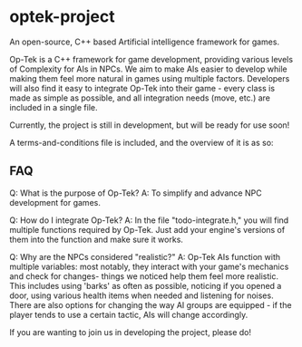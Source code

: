 # optek-project
An open-source, C++ based Artificial intelligence framework for games.

Op-Tek is a C++ framework for game development, providing various levels of Complexity for AIs in NPCs.
We aim to make AIs easier to develop while making them feel more natural in games using multiple factors.
Developers will also find it easy to integrate Op-Tek into their game - every class is made as simple as possible, and all integration needs (move, etc.) are included in a single file.

Currently, the project is still in development, but will be ready for use soon!

A terms-and-conditions file is included, and the overview of it is as so:



## FAQ
Q: What is the purpose of Op-Tek? 
A: To simplify and advance NPC development for games.

Q: How do I integrate Op-Tek?
A: In the file "todo-integrate.h," you will find multiple functions required by Op-Tek. Just add your engine's versions of them into the function and make sure it works.

Q: Why are the NPCs considered "realistic?"
A: Op-Tek AIs function with multiple variables: most notably, they interact with your game's mechanics and check for changes- things we noticed help them feel more realistic. This includes using 'barks' as often as possible, noticing if you opened a door, using various health items when needed and listening for noises. There are also options for changing the way AI groups are equipped - if the player tends to use a certain tactic, AIs will change accordingly.

If you are wanting to join us in developing the project, please do!

